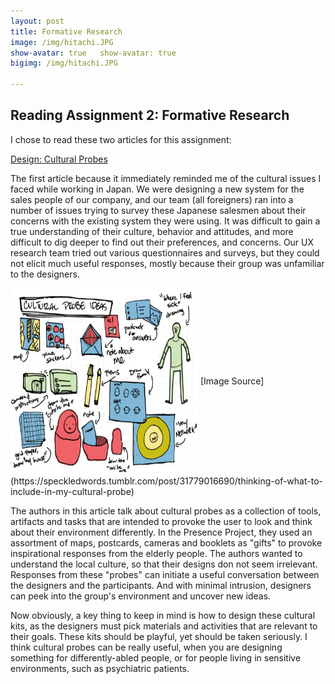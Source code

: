 ```yaml
---
layout: post
title: Formative Research
image: /img/hitachi.JPG
show-avatar: true	show-avatar: true
bigimg: /img/hitachi.JPG

---
```

## Reading Assignment 2: Formative Research

I chose to read these two articles for this assignment:

[Design: Cultural Probes](https://dl.acm.org/citation.cfm?id=291235)

The first article because it immediately reminded me of the cultural issues I faced while working in Japan. We were designing a new system for the sales people of our company, and our team (all foreigners) ran into a number of issues trying to survey these Japanese salesmen about their concerns with the existing system they were using. It was difficult to gain a true understanding of their culture, behavior and attitudes, and more difficult to dig deeper to find out their preferences, and concerns. Our UX research team tried out various questionnaires and surveys, but they could not elicit much useful responses, mostly because their group was unfamiliar to the designers.

<img src="../img/csci5839/kit.jpg" align="center" height="300" width="300">
[Image Source](https://speckledwords.tumblr.com/post/31779016690/thinking-of-what-to-include-in-my-cultural-probe)

The authors in this article talk about cultural probes as a collection of tools, artifacts and tasks that are intended to provoke the user to look and think about their environment differently. In the Presence Project, they used an assortment of maps, postcards, cameras and booklets as "gifts" to provoke inspirational responses from the elderly people. The authors wanted to understand the local culture, so that their designs don not seem irrelevant. Responses from these "probes" can initiate a useful conversation between the designers and the participants. And with minimal intrusion, designers can peek into the group's environment and uncover new ideas.

Now obviously, a key thing to keep in mind is how to design these cultural kits, as the designers must pick materials and activities that are relevant to their goals. These kits should be playful, yet should be taken seriously. I think cultural probes can be really useful, when you are designing something for differently-abled people, or for people living in sensitive environments, such as psychiatric patients. 
